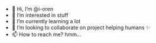 - 👋 Hi, I’m @i-oren
- 👀 I’m interested in stuff
- 🌱 I’m currently learning a lot
- 💞️ I’m looking to collaborate on project helping humans ✨
- 📫 How to reach me? hmm...

<!---
i-oren/i-oren is a ✨ special ✨ repository because its `README.md` (this file) appears on your GitHub profile.
You can click the Preview link to take a look at your changes.
--->
